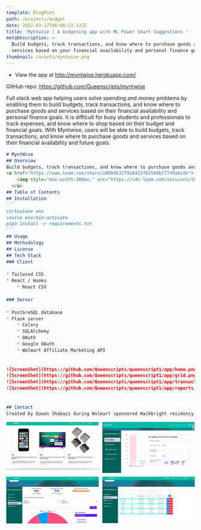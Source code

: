 ```yaml
---
template: BlogPost
path: /projects/budget
date: 2022-03-17T06:08:53.137Z
title: 'Myntwise | A budgeting app with ML Power Smart Suggestions '
metaDescription: >-
  Build budgets, track transactions, and know where to purchase goods and
  services based on your financial availability and personal finance goals.
thumbnail: /assets/myntwise.png
---
```

* View the app at http://myntwise.herokuapp.com/ 

GitHub repo: https://github.com/Queenscripts/myntwise 

Full stack web app helping users solve spending and money problems by enabling them to build budgets, track transactions, and know where to purchase goods and services based on their financial availability and personal finance goals. It is difficult for busy students and professionals to track expenses, and know where to shop based on their budget and financial goals. With Myntwise, users will be able to build budgets, track transactions, and know where to purchase goods and services based on their financial availability and future goals.

````markdown
# MyntWise 
## Overview 
Build budgets, track transactions, and know where to purchase goods and services based on your financial availability and personal finance goals.
<a href="https://www.loom.com/share/20d84b32f918432f82594b17740a6cde">
    <img style="max-width:300px;" src="https://cdn.loom.com/sessions/thumbnails/20d84b32f918432f82594b17740a6cde-with-play.gif">
  </a>
## Table of Contents 
## Installation
```
virtualenv env 
source env/bin/activate 
pip3 install -r requirements.txt
```
## Usage 
## Methodology
## License 
## Tech Stack
### Client 

* Tailwind CSS
* React / Hooks
    * React CSV

### Server

* PostGreSQL database
* Flask server
    * Celery 
    * SQLAlchemy
    * OAuth 
    * Google OAuth 
    * Walmart Affiliate Marketing API


![ScreenShot](https://github.com/Queenscripts/queenscript1/app/home.png)
![ScreenShot](https://github.com/Queenscripts/queenscript1/app/grid.png)
![ScreenShot](https://github.com/Queenscripts/queenscript1/app/transactions.png)
![ScreenShot](https://github.com/Queenscripts/queenscript1/app/reports.png)


## Contact
Created by Queen Shabazz during Walmart sponsored Hackbright residency. 
````

<section style="display: grid; grid-template-columns: auto auto; gap: 10px 10px;">

<img width=500 src="https://raw.githubusercontent.com/Queenscripts/myntwise/main/app/grid.png"/>

<img width=500 src="https://raw.githubusercontent.com/Queenscripts/myntwise/main/app/budgets-dashboard.png"/>

<img width=500 src="https://raw.githubusercontent.com/Queenscripts/myntwise/main/app/reports.png"/>

<img width=500 src="https://raw.githubusercontent.com/Queenscripts/myntwise/main/app/transactions.png"/>

</section>
